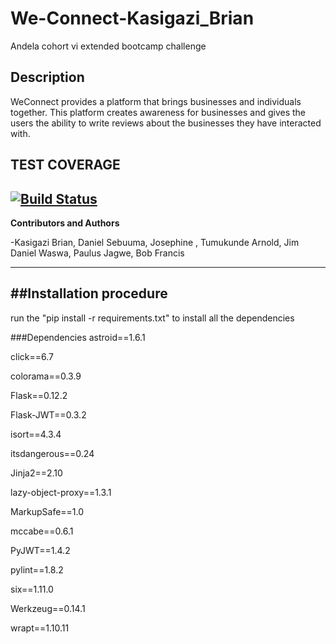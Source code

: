 # We-Connect-Kasigazi_Brian
Andela cohort vi extended bootcamp challenge

## Description
WeConnect provides a platform that brings businesses and individuals together.
This platform creates awareness for businesses and gives the users the ability
to write reviews about the businesses they have interacted with.
## TEST COVERAGE
[![Build Status](https://travis-ci.org/kasigazibrian/We-Connect-Kasigazi_Brian.svg?branch=feature_challenge_2)](https://travis-ci.org/kasigazibrian/We-Connect-Kasigazi_Brian)
---
**Contributors and Authors**
 
 -Kasigazi Brian, Daniel Sebuuma, Josephine , Tumukunde Arnold, Jim Daniel Waswa, Paulus Jagwe, Bob Francis

---
##Installation procedure
---
run the "pip install -r requirements.txt" to install all the dependencies

###Dependencies
astroid==1.6.1

click==6.7

colorama==0.3.9

Flask==0.12.2

Flask-JWT==0.3.2

isort==4.3.4

itsdangerous==0.24

Jinja2==2.10

lazy-object-proxy==1.3.1

MarkupSafe==1.0

mccabe==0.6.1

PyJWT==1.4.2

pylint==1.8.2

six==1.11.0

Werkzeug==0.14.1

wrapt==1.10.11

